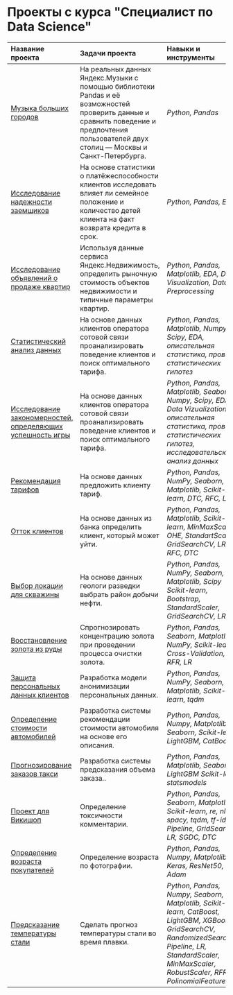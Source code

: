# Проекты с курса "Специалист по Data Science"
| Название проекта | Задачи проекта | Навыки и инструменты | 
| :---------------------- | :---------------------- | :---------------------- |
| [Музыка больших городов](big_cities_music) | На реальных данных Яндекс.Музыки c помощью библиотеки Pandas и её возможностей проверить данные и сравнить поведение и предпочтения пользователей двух столиц — Москвы и Санкт-Петербурга.| *Python, Pandas* |
| [Исследование надежности заемщиков](investigate_borrowers'_reliability) | На основе статистики о платёжеспособности клиентов исследовать влияет ли семейное положение и количество детей клиента на факт возврата кредита в срок.| *Python, Pandas, EDA* |
| [Исследование объявлений о продаже квартир](big_cities_music) | Используя данные сервиса Яндекс.Недвижимость, определить рыночную стоимость объектов недвижимости и типичные параметры квартир.| *Python, Pandas, Matplotlib, EDA, Data Visualization, Data Preprocessing* |
| [Статистический анализ данных](big_cities_music) | На основе данных клиентов оператора сотовой связи проанализировать поведение клиентов и поиск оптимального тарифа.| *Python, Pandas, Matplotlib, Numpy, Scipy, EDA, описательная статистика, проверка статистических гипотез* |
| [Исследование закономерностей, определяющих успешность игры](big_cities_music) | На основе данных клиентов оператора сотовой связи проанализировать поведение клиентов и поиск оптимального тарифа.| *Python, Pandas, Matplotlib, Seaborn, Numpy, Scipy, EDA, Data Vizualization, описательная статистика, проверка статистических гипотез, исследовательский анализ данных* |
| [Рекомендация тарифов](big_cities_music) | На основе данных предложить клиенту тариф.| *Python, Pandas, NumPy, Seaborn, Matplotlib, Scikit-learn, DTC, RFC, LR* |
| [Отток клиентов](big_cities_music) | На основе данных из банка определить клиент, который может уйти.| *Python, Pandas, Matplotlib, Scikit-learn, MinMaxScaler, OHE, StandartScaler, GridSearchCV, LR, RFC, DTC* |
| [Выбор локации для скважины](big_cities_music) | На основе данных геологи разведки выбрать район добычи нефти.| *Python, Pandas, NumPy, Seaborn, Matplotlib, Scipy Scikit-learn, Bootstrap, StandardScaler, GridSearchCV, LR* |
| [Восстановление золота из руды](big_cities_music) | Спрогнозировать концентрацию золота при проведении процесса очистки золота.| *Python, Pandas, Seaborn, Matplotlib, NumPy, Scikit-learn, Cross-Validation, DTR, RFR, LR* |
| [Защита персональных данных клиентов](big_cities_music) | Разработка модели анонимизации персональных данных.| *Python, Pandas, NumPy, Seaborn, Matplotlib, Scikit-learn, tqdm* |
| [Определение стоимости автомобилей](big_cities_music) | Разработка системы рекомендации стоимости автомобиля на основе его описания.| *Python, Pandas, Numpy, Matplotlib, Seaborn, Scikit-learn, LightGBM, CatBoost* |
| [Прогнозирование заказов такси](big_cities_music) | Разработка системы предсказания объема заказа..| *Python, Pandas, Matplotlib, Seaborn, LightGBM Scikit-learn, statsmodels* |
| [Проект для Викишоп](big_cities_music) | Определение токсичности комментарии.| *Python, Pandas, Seaborn, Matplotlib, Scikit-learn, re, nltk, spacy, tqdm, tf-idf, Pipeline, GridSearch, LR, SGDC, DTC* |
| [Определение возраста покупателей](big_cities_music) | Определение возраста по фотографии.| *Python, Pandas, Numpy, Matplotlib, Keras, ResNet50, Adam* |
| [Предсказание температуры стали](big_cities_music) | Сделать прогноз температуры стали во время плавки.| *Python, Pandas, Numpy, Seaborn, Matplotlib, Scikit-learn, CatBoost, LightGBM, XGBoost, GridSearchCV, RandomizedSearchCV, Pipeline, LR, StandardScaler, MinMaxScaler, RobustScaler, RFR, PolinomialFeatures* |
